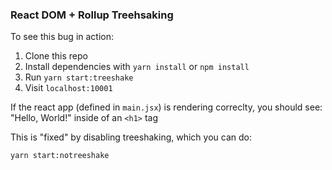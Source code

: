 ### React DOM + Rollup Treehsaking

To see this bug in action:

1. Clone this repo
2. Install dependencies with `yarn install` or `npm install`
3. Run `yarn start:treeshake`
4. Visit `localhost:10001`

If the react app (defined in `main.jsx`) is rendering correclty, you should see: "Hello, World!" inside of an `<h1>` tag

This is "fixed" by disabling treeshaking, which you can do:

```sh
yarn start:notreeshake
```
